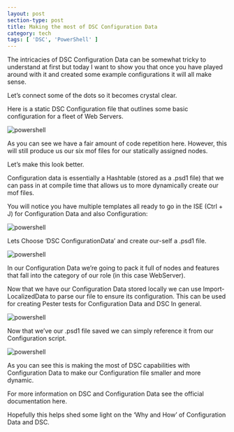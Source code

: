 ```yaml
---
layout: post
section-type: post
title: Making the most of DSC Configuration Data
category: tech
tags: [ 'DSC', 'PowerShell' ]
---
```


<p style="text-align: left;">The intricacies of DSC Configuration Data can be somewhat tricky to understand at first but today I want to show you that once you have played around with it and created some example configurations it will all make sense.</p>

<p style="text-align: left;">Let’s connect some of the dots so it becomes crystal clear.</p>

<p style="text-align: left;">Here is a static DSC Configuration file that outlines some basic configuration for a fleet of Web Servers.</p>

![powershell](https://bundyfx.github.io/bundyfx-blog/img/posts/2016-10-02-dsc-configuration-data/1.png)

<p style="text-align: left;">As you can see we have a fair amount of code repetition here. However, this will still produce us our six mof files for our statically assigned nodes.</p>

<p style="text-align: left;">Let’s make this look better.</p>

<p style="text-align: left;">Configuration data is essentially a Hashtable (stored as a .psd1 file) that we can pass in at compile time that allows us to more dynamically create our mof files.</p>

<p style="text-align: left;">You will notice you have multiple templates all ready to go in the ISE (Ctrl + J) for Configuration Data and also Configuration:</p>

![powershell](https://bundyfx.github.io/bundyfx-blog/img/posts/2016-10-02-dsc-configuration-data/2.png)

<p style="text-align: left;">Lets Choose ‘DSC ConfigurationData’ and create our-self a .psd1 file.</p>

![powershell](https://bundyfx.github.io/bundyfx-blog/img/posts/2016-10-02-dsc-configuration-data/3.png)

<p style="text-align: left;">In our Configuration Data we’re going to pack it full of nodes and features that fall into the category of our role (in this case WebServer).</p>

<p style="text-align: left;">Now that we have our Configuration Data stored locally we can use Import-LocalizedData to parse our file to ensure its configuration. This can be used for creating Pester tests for Configuration Data and DSC In general.</p>

![powershell](https://bundyfx.github.io/bundyfx-blog/img/posts/2016-10-02-dsc-configuration-data/4.png)

<p style="text-align: left;">Now that we’ve our .psd1 file saved we can simply reference it from our Configuration script.</p>

![powershell](https://bundyfx.github.io/bundyfx-blog/img/posts/2016-10-02-dsc-configuration-data/5.png)

<p style="text-align: left;">As you can see this is making the most of DSC capabilities with Configuration Data to make our Configuration file smaller and more dynamic.</p>

<p style="text-align: left;">For more information on DSC and Configuration Data see the official documentation here.</p>

<p style="text-align: left;">Hopefully this helps shed some light on the ‘Why and How’ of Configuration Data and DSC.</p>
